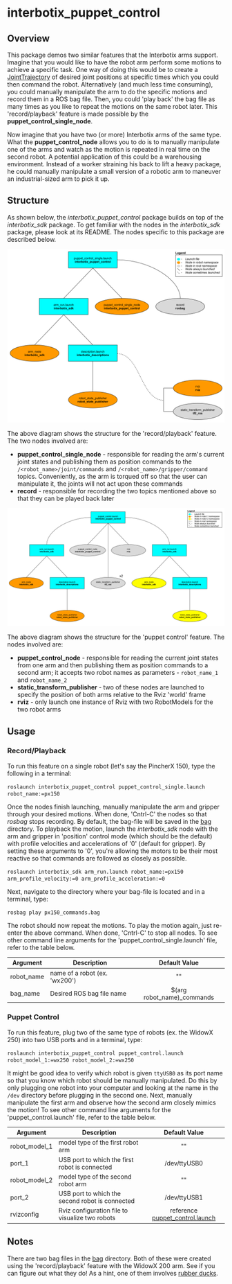 # interbotix_puppet_control

## Overview
This package demos two similar features that the Interbotix arms support. Imagine that you would like to have the robot arm perform some motions to achieve a specific task. One way of doing this would be to create a [JointTrajectory](http://docs.ros.org/melodic/api/trajectory_msgs/html/msg/JointTrajectory.html) of desired joint positions at specific times which you could then command the robot. Alternatively (and much less time consuming), you could manually manipulate the arm to do the specific motions and record them in a ROS bag file. Then, you could 'play back' the bag file as many times as you like to repeat the motions on the same robot later. This 'record/playback' feature is made possible by the **puppet_control_single_node**.

Now imagine that you have two (or more) Interbotix arms of the same type. What the **puppet_control_node** allows you to do is to manually manipulate one of the arms and watch as the motion is repeated in real time on the second robot. A potential application of this could be a warehousing environment. Instead of a worker straining his back to lift a heavy package, he could manually manipulate a small version of a robotic arm to maneuver an industrial-sized arm to pick it up.
## Structure
As shown below, the *interbotix_puppet_control* package builds on top of the *interbotix_sdk* package. To get familiar with the nodes in the *interbotix_sdk* package, please look at its README. The nodes specific to this package are described below.

![puppet_control_single_flowchart](images/puppet_control_single_flowchart.png)

The above diagram shows the structure for the 'record/playback' feature. The two nodes involved are:
- **puppet_control_single_node** - responsible for reading the arm's current joint states and publishing them as position commands to the `/<robot_name>/joint/commands` and `/<robot_name>/gripper/command` topics. Conveniently, as the arm is torqued off so that the user can manipulate it, the joints will not act upon these commands
- **record** - responsible for recording the two topics mentioned above so that they can be played back later

![puppet_control_flowchart](images/puppet_control_flowchart.png)

The above diagram shows the structure for the 'puppet control' feature. The nodes involved are:
- **puppet_control_node** - responsible for reading the current joint states from one arm and then publishing them as position commands to a second arm; it accepts two robot names as parameters - `robot_name_1` and `robot_name_2`
- **static_transform_publisher** - two of these nodes are launched to specify the position of both arms relative to the Rviz 'world' frame
- **rviz** - only launch one instance of Rviz with two RobotModels for the two robot arms

## Usage
### Record/Playback
To run this feature on a single robot (let's say the PincherX 150), type the following in a terminal:
```
roslaunch interbotix_puppet_control puppet_control_single.launch robot_name:=px150
```
Once the nodes finish launching, manually manipulate the arm and gripper through your desired motions. When done, 'Cntrl-C' the nodes so that *rosbag* stops recording. By default, the bag-file will be saved in the [bag](bag/) directory. To playback the motion, launch the *interbotix_sdk* node with the arm and gripper in 'position' control mode (which should be the default) with profile velocities and accelerations of '0' (default for gripper). By setting these arguments to '0', you're allowing the motors to be their most reactive so that commands are followed as closely as possible.
```
roslaunch interbotix_sdk arm_run.launch robot_name:=px150 arm_profile_velocity:=0 arm_profile_acceleration:=0
```
Next, navigate to the directory where your bag-file is located and in a terminal, type:
```
rosbag play px150_commands.bag
```
The robot should now repeat the motions. To play the motion again, just re-enter the above command. When done, 'Cntrl-C' to stop all nodes. To see other command line arguments for the 'puppet_control_single.launch' file, refer to the table below.

| Argument | Description | Default Value |
| -------- | ----------- | :-----------: |
| robot_name | name of a robot (ex. 'wx200') | "" |
| bag_name | Desired ROS bag file name | $(arg robot_name)_commands |

### Puppet Control
To run this feature, plug two of the same type of robots (ex. the WidowX 250) into two USB ports and in a terminal, type:
```
roslaunch interbotix_puppet_control puppet_control.launch robot_model_1:=wx250 robot_model_2:=wx250
```
It might be good idea to verify which robot is given `ttyUSB0` as its port name so that you know which robot should be manually manipulated. Do this by only plugging one robot into your computer and looking at the name in the `/dev` directory before plugging in the second one. Next, manually manipulate the first arm and observe how the second arm closely mimics the motion! To see other command line arguments for the 'puppet_control.launch' file, refer to the table below.

| Argument | Description | Default Value |
| -------- | ----------- | :-----------: |
| robot_model_1 | model type of the first robot arm | "" |
| port_1 | USB port to which the first robot is connected | /dev/ttyUSB0 |
| robot_model_2 | model type of the second robot arm | "" |
| port_2 | USB port to which the second robot is connected | /dev/ttyUSB1 |
| rvizconfig | Rviz configuration file to visualize two robots | reference [puppet_control.launch](launch/puppet_control.launch) |

## Notes
There are two bag files in the [bag](bag/) directory. Both of these were created using the 'record/playback' feature with the WidowX 200 arm. See if you can figure out what they do! As a hint, one of them involves [rubber ducks](https://www.amazon.com/Kangaroos-Rubber-Duck-Assortment-100-Pack/dp/B07JWF7X4F/ref=sr_1_4?keywords=small+rubber+ducks&qid=1571336224&sr=8-4).
